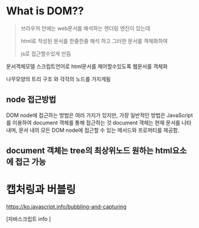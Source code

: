 # What is DOM??

> 브라우저 안에는 web문서를 해석하는 렌더링 엔진이 있는데 
> 
> html로 작성된 문서를 한줄한줄 해석 하고 그러한 문서를 객체화하여 
> 
> js로 접근할수있게 만듬  

문서객체모델 스크립트언어로 html문서를 제어할수있도록 웹문서를 객체화 

나무모양의 트리 구조 와 각각의 노드를 가지게됨 

## node 접근방법

DOM node에 접근하는 방법은 여러 가지가 있지만, 가장 일반적인 방법은 JavaScript를 이용하여 document 객체를 통해 접근하는 것 document 객체는 현재 문서를 나타내며, 문서 내의 모든 DOM node에 접근할 수 있는 메서드와 프로퍼티를 제공함.

## document 객체는 tree의 최상위노드 원하는 html요소에 접근 가능

# 캡처링과 버블링

https://ko.javascript.info/bubbling-and-capturing

[자바스크립트 info ]
